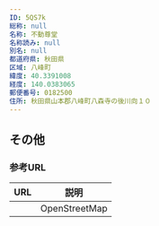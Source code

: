 ```yaml
---
ID: 5QS7k
総称: null
名称: 不動尊堂
名称読み: null
別名: null
都道府県: 秋田県
区域: 八峰町
緯度: 40.3391008
経度: 140.0383065
郵便番号: 0182500
住所: 秋田県山本郡八峰町八森寺の後川向１０
---
```


## その他

### 参考URL

| URL | 説明          |
| --- | ------------- |
|     | OpenStreetMap |
